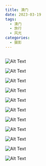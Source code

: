 ```yaml
---
title: 澳门
date: 2023-03-19
tags:
  - 澳门
  - 旅行
  - 风光
categories:
  - 摄影
---
```


<img src="https://blog-1321452376.cos.ap-shanghai.myqcloud.com/%E6%91%84%E5%BD%B1%2F%E6%BE%B3%E9%97%A8%2Fhaou-7918.jpg" alt="">

<!-- more -->

![Alt Text](https://blog-1321452376.cos.ap-shanghai.myqcloud.com/%E6%91%84%E5%BD%B1%2F%E6%BE%B3%E9%97%A8%2Fhaou-7895.jpg)

![Alt Text](https://blog-1321452376.cos.ap-shanghai.myqcloud.com/%E6%91%84%E5%BD%B1%2F%E6%BE%B3%E9%97%A8%2Fhaou-7903.jpg)

![Alt Text](https://blog-1321452376.cos.ap-shanghai.myqcloud.com/%E6%91%84%E5%BD%B1%2F%E6%BE%B3%E9%97%A8%2Fhaou-7915.jpg)

![Alt Text](https://blog-1321452376.cos.ap-shanghai.myqcloud.com/%E6%91%84%E5%BD%B1%2F%E6%BE%B3%E9%97%A8%2Fhaou-7925.jpg)

![Alt Text](https://blog-1321452376.cos.ap-shanghai.myqcloud.com/%E6%91%84%E5%BD%B1%2F%E6%BE%B3%E9%97%A8%2Fhaou-7933.jpg)

![Alt Text](https://blog-1321452376.cos.ap-shanghai.myqcloud.com/%E6%91%84%E5%BD%B1%2F%E6%BE%B3%E9%97%A8%2Fhaou-7935.jpg)

![Alt Text](https://blog-1321452376.cos.ap-shanghai.myqcloud.com/%E6%91%84%E5%BD%B1%2F%E6%BE%B3%E9%97%A8%2Fhaou-7983.jpg)

![Alt Text](https://blog-1321452376.cos.ap-shanghai.myqcloud.com/%E6%91%84%E5%BD%B1%2F%E6%BE%B3%E9%97%A8%2Fhaou-7993.jpg)

![Alt Text](https://blog-1321452376.cos.ap-shanghai.myqcloud.com/%E6%91%84%E5%BD%B1%2F%E6%BE%B3%E9%97%A8%2Fhaou-8023.jpg)

![Alt Text](https://blog-1321452376.cos.ap-shanghai.myqcloud.com/%E6%91%84%E5%BD%B1%2F%E6%BE%B3%E9%97%A8%2Fhaou-8065.jpg)

![Alt Text](https://blog-1321452376.cos.ap-shanghai.myqcloud.com/%E6%91%84%E5%BD%B1%2F%E6%BE%B3%E9%97%A8%2Fhaou-8103.jpg)
